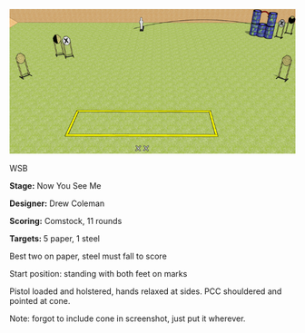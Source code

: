 ![Now You See Me](Stage%20Design.png)

WSB

<b>Stage:</b> Now You See Me

<b>Designer:</b> Drew Coleman

<b>Scoring:</b> Comstock, 11 rounds

<b>Targets: </b>5 paper, 1 steel

Best two on paper, steel must fall to score

Start position: standing with both feet on marks

Pistol loaded and holstered, hands relaxed at sides. PCC shouldered and pointed at cone.

Note: forgot to include cone in screenshot, just put it wherever.
